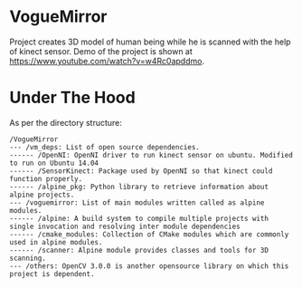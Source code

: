 # VogueMirror
Project creates 3D model of human being while he is scanned with the help of kinect sensor.
Demo of the project is shown at https://www.youtube.com/watch?v=w4Rc0apddmo.

# Under The Hood
As per the directory structure:

```
/VogueMirror
--- /vm_deps: List of open source dependencies.
------ /OpenNI: OpenNI driver to run kinect sensor on ubuntu. Modified to run on Ubuntu 14.04
------ /SensorKinect: Package used by OpenNI so that kinect could function properly.
------ /alpine_pkg: Python library to retrieve information about alpine projects.
--- /voguemirror: List of main modules written called as alpine modules.
------ /alpine: A build system to compile multiple projects with single invocation and resolving inter module dependencies
------ /cmake_modules: Collection of CMake modules which are commonly used in alpine modules.
------ /scanner: Alpine module provides classes and tools for 3D scanning.
--- /others: OpenCV 3.0.0 is another opensource library on which this project is dependent.
```
